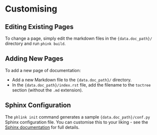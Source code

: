 # Customising

## Editing Existing Pages

To change a page, simply edit the markdown files in the `{data.doc_path}/` directory and run `phink build`.

## Adding New Pages

To add a new page of documentation:

 * Add a new Markdown file to the `{data.doc_path}/` directory.
 * In the `{data.doc_path}/index.rst` file, add the filename to the `toctree` section (without the `.md` extension).

## Sphinx Configuration

The `phlink init` command generates a sample `{data.doc_path}/conf.py` Sphinx configuration file.
You can customise this to your liking - see the [Sphinx documentation](https://www.sphinx-doc.org/en/master/usage/configuration.html) for full details.

